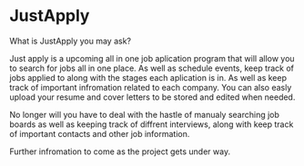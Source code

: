 # JustApply 

What is JustApply you may ask? 

Just apply is a upcoming all in one job aplication program that will allow you to search for jobs all in one place. 
As well as schedule events, keep track of jobs applied to along with the stages each aplication is in. As well as 
keep track of important infromation related to each company. You can also easly upload your resume and cover letters
to be stored and edited when needed. 

No longer will you have to deal with the hastle of manualy searching job boards as well as keeping track of diffrent 
interviews, along with keep track of important contacts and other job information. 

Further infromation to come as the project gets under way.
